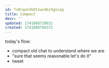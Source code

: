 ```yaml
---
id: fs0cqon3k8tzwz4bz3gocag
title: Compact
desc: ''
updated: 1741888738031
created: 1741888706372
---
```



today's flow:

- compact old chat to understand where we are
- "sure that seems reasonable let's do it"
- tweet
